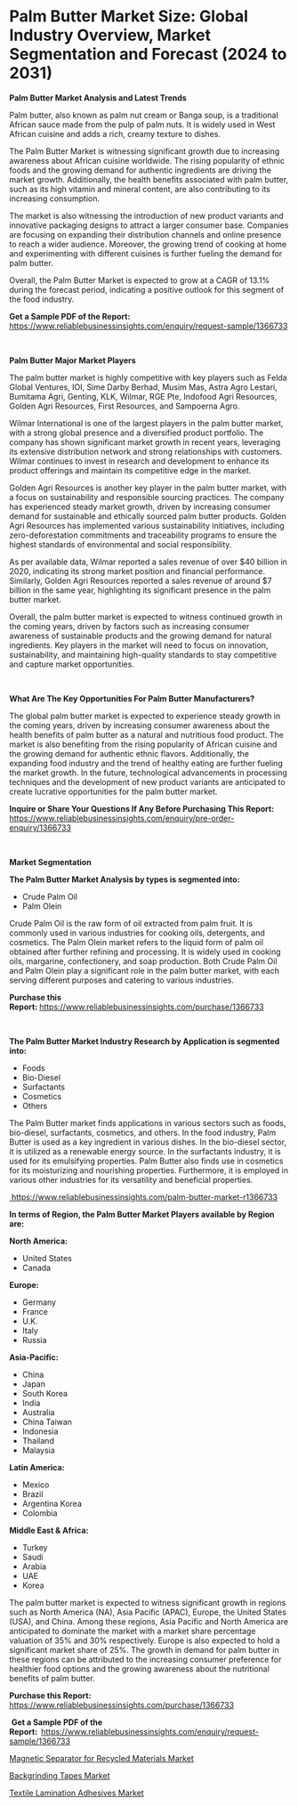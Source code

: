 <p><h1>Palm Butter Market Size: Global Industry Overview, Market Segmentation and Forecast (2024 to 2031)</h1></p><p><strong>Palm Butter Market Analysis and Latest Trends</strong></p>
<p><p>Palm butter, also known as palm nut cream or Banga soup, is a traditional African sauce made from the pulp of palm nuts. It is widely used in West African cuisine and adds a rich, creamy texture to dishes.</p><p>The Palm Butter Market is witnessing significant growth due to increasing awareness about African cuisine worldwide. The rising popularity of ethnic foods and the growing demand for authentic ingredients are driving the market growth. Additionally, the health benefits associated with palm butter, such as its high vitamin and mineral content, are also contributing to its increasing consumption.</p><p>The market is also witnessing the introduction of new product variants and innovative packaging designs to attract a larger consumer base. Companies are focusing on expanding their distribution channels and online presence to reach a wider audience. Moreover, the growing trend of cooking at home and experimenting with different cuisines is further fueling the demand for palm butter.</p><p>Overall, the Palm Butter Market is expected to grow at a CAGR of 13.1% during the forecast period, indicating a positive outlook for this segment of the food industry.</p></p>
<p><strong>Get a Sample PDF of the Report:&nbsp;</strong> <a href="https://www.reliablebusinessinsights.com/enquiry/request-sample/1366733">https://www.reliablebusinessinsights.com/enquiry/request-sample/1366733</a></p>
<p>&nbsp;</p>
<p><strong>Palm Butter Major Market Players</strong></p>
<p><p>The palm butter market is highly competitive with key players such as Felda Global Ventures, IOI, Sime Darby Berhad, Musim Mas, Astra Agro Lestari, Bumitama Agri, Genting, KLK, Wilmar, RGE Pte, Indofood Agri Resources, Golden Agri Resources, First Resources, and Sampoerna Agro. </p><p>Wilmar International is one of the largest players in the palm butter market, with a strong global presence and a diversified product portfolio. The company has shown significant market growth in recent years, leveraging its extensive distribution network and strong relationships with customers. Wilmar continues to invest in research and development to enhance its product offerings and maintain its competitive edge in the market.</p><p>Golden Agri Resources is another key player in the palm butter market, with a focus on sustainability and responsible sourcing practices. The company has experienced steady market growth, driven by increasing consumer demand for sustainable and ethically sourced palm butter products. Golden Agri Resources has implemented various sustainability initiatives, including zero-deforestation commitments and traceability programs to ensure the highest standards of environmental and social responsibility.</p><p>As per available data, Wilmar reported a sales revenue of over $40 billion in 2020, indicating its strong market position and financial performance. Similarly, Golden Agri Resources reported a sales revenue of around $7 billion in the same year, highlighting its significant presence in the palm butter market.</p><p>Overall, the palm butter market is expected to witness continued growth in the coming years, driven by factors such as increasing consumer awareness of sustainable products and the growing demand for natural ingredients. Key players in the market will need to focus on innovation, sustainability, and maintaining high-quality standards to stay competitive and capture market opportunities.</p></p>
<p>&nbsp;</p>
<p><strong>What Are The Key Opportunities For Palm Butter Manufacturers?</strong></p>
<p><p>The global palm butter market is expected to experience steady growth in the coming years, driven by increasing consumer awareness about the health benefits of palm butter as a natural and nutritious food product. The market is also benefiting from the rising popularity of African cuisine and the growing demand for authentic ethnic flavors. Additionally, the expanding food industry and the trend of healthy eating are further fueling the market growth. In the future, technological advancements in processing techniques and the development of new product variants are anticipated to create lucrative opportunities for the palm butter market.</p></p>
<p><strong>Inquire or Share Your Questions If Any Before Purchasing This Report:</strong> <a href="https://www.reliablebusinessinsights.com/enquiry/pre-order-enquiry/1366733">https://www.reliablebusinessinsights.com/enquiry/pre-order-enquiry/1366733</a></p>
<p>&nbsp;</p>
<p><strong>Market Segmentation</strong></p>
<p><strong>The Palm Butter Market Analysis by types is segmented into:</strong></p>
<p><ul><li>Crude Palm Oil</li><li>Palm Olein</li></ul></p>
<p><p>Crude Palm Oil is the raw form of oil extracted from palm fruit. It is commonly used in various industries for cooking oils, detergents, and cosmetics. The Palm Olein market refers to the liquid form of palm oil obtained after further refining and processing. It is widely used in cooking oils, margarine, confectionery, and soap production. Both Crude Palm Oil and Palm Olein play a significant role in the palm butter market, with each serving different purposes and catering to various industries.</p></p>
<p><strong>Purchase this Report:&nbsp;</strong><a href="https://www.reliablebusinessinsights.com/purchase/1366733">https://www.reliablebusinessinsights.com/purchase/1366733</a></p>
<p>&nbsp;</p>
<p><strong>The Palm Butter Market Industry Research by Application is segmented into:</strong></p>
<p><ul><li>Foods</li><li>Bio-Diesel</li><li>Surfactants</li><li>Cosmetics</li><li>Others</li></ul></p>
<p><p>The Palm Butter market finds applications in various sectors such as foods, bio-diesel, surfactants, cosmetics, and others. In the food industry, Palm Butter is used as a key ingredient in various dishes. In the bio-diesel sector, it is utilized as a renewable energy source. In the surfactants industry, it is used for its emulsifying properties. Palm Butter also finds use in cosmetics for its moisturizing and nourishing properties. Furthermore, it is employed in various other industries for its versatility and beneficial properties.</p></p>
<p><a href="https://www.reliablebusinessinsights.com/palm-butter-market-r1366733">&nbsp;https://www.reliablebusinessinsights.com/palm-butter-market-r1366733</a></p>
<p><strong>In terms of Region, the Palm Butter Market Players available by Region are:</strong></p>
<p>
    <p> <strong> North America: </strong>
        <ul>
            <li>United States</li>
            <li>Canada</li>
        </ul>
        </p> 
    <p> <strong> Europe: </strong>
        <ul>
            <li>Germany</li>
            <li>France</li>
            <li>U.K.</li>
            <li>Italy</li>
            <li>Russia</li>
        </ul>
        </p> 
    <p> <strong> Asia-Pacific: </strong>
        <ul>
            <li>China</li>
            <li>Japan</li>
            <li>South Korea</li>
            <li>India</li>
            <li>Australia</li>
            <li>China Taiwan</li>
            <li>Indonesia</li>
            <li>Thailand</li>
            <li>Malaysia</li>
        </ul>
        </p> 
    <p> <strong> Latin America: </strong>
        <ul>
            <li>Mexico</li>
            <li>Brazil</li>
            <li>Argentina Korea</li>
            <li>Colombia</li>
        </ul>
        </p> 
    <p> <strong> Middle East & Africa: </strong>
        <ul>
            <li>Turkey</li>
            <li>Saudi</li>
            <li>Arabia</li>
            <li>UAE</li>
            <li>Korea</li>
        </ul>
    </p>
    </p>
<p><p>The palm butter market is expected to witness significant growth in regions such as North America (NA), Asia Pacific (APAC), Europe, the United States (USA), and China. Among these regions, Asia Pacific and North America are anticipated to dominate the market with a market share percentage valuation of 35% and 30% respectively. Europe is also expected to hold a significant market share of 25%. The growth in demand for palm butter in these regions can be attributed to the increasing consumer preference for healthier food options and the growing awareness about the nutritional benefits of palm butter.</p></p>
<p><strong>Purchase this Report: </strong><a href="https://www.reliablebusinessinsights.com/purchase/1366733">https://www.reliablebusinessinsights.com/purchase/1366733</a></p>
<p>&nbsp;<strong>Get a Sample PDF of the Report:&nbsp;&nbsp;</strong><a href="https://www.reliablebusinessinsights.com/enquiry/request-sample/1366733">https://www.reliablebusinessinsights.com/enquiry/request-sample/1366733</a></p>
<p><strong></strong></p>
<p><p><a href="https://issuu.com/reportprime-2/docs/magnetic-separator-for-recycled-materials-market-s">Magnetic Separator for Recycled Materials Market</a></p><p><a href="https://github.com/dx0328/Market-Research-Report-List-3/blob/main/backgrinding-tapes-market.md">Backgrinding Tapes Market</a></p><p><a href="https://github.com/Glendatilghmankmgz0rbhwpy/Market-Research-Report-List-3/blob/main/textile-lamination-adhesives-market.md">Textile Lamination Adhesives Market</a></p></p>